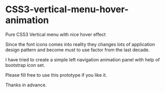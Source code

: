 # CSS3-vertical-menu-hover-animation
Pure CSS3 Vertical menu with nice hover effect

Since the font icons comes into reality they changes lots of application design pattern and become must to use factor from the last decade. 

I have tried to create a simple left navigation animation panel with help of bootstrap icon set. 

Please fill free to use this prototype if you like it.

Thanks in advance.
